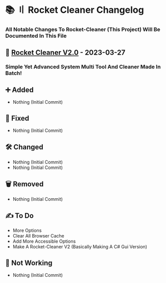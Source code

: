 # 📚 〢 Rocket Cleaner Changelog

### All Notable Changes To Rocket-Cleaner (This Project) Will Be Documented In This File

## 🚀 [Rocket Cleaner V2.0](https://github.com/DevBubba/Rocket-Cleaner/releases/tag/2.0) - 2023-03-27

### Simple Yet Advanced System Multi Tool And Cleaner Made In Batch!

## ➕ Added

- Nothing (Initial Commit)


## 🔨 Fixed

- Nothing (Initial Commit)


## 🛠️ Changed

- Nothing (Initial Commit)
- Nothing (Initial Commit)


## 🗑️ Removed

- Nothing (Initial Commit)


## ✍️ To Do

- More Options
- Clear All Browser Cache
- Add More Accessible Options
- Make A Rocket-Cleaner V2 (Basically Making A C# Gui Version)


## 🚫 Not Working

- Nothing (Initial Commit)

